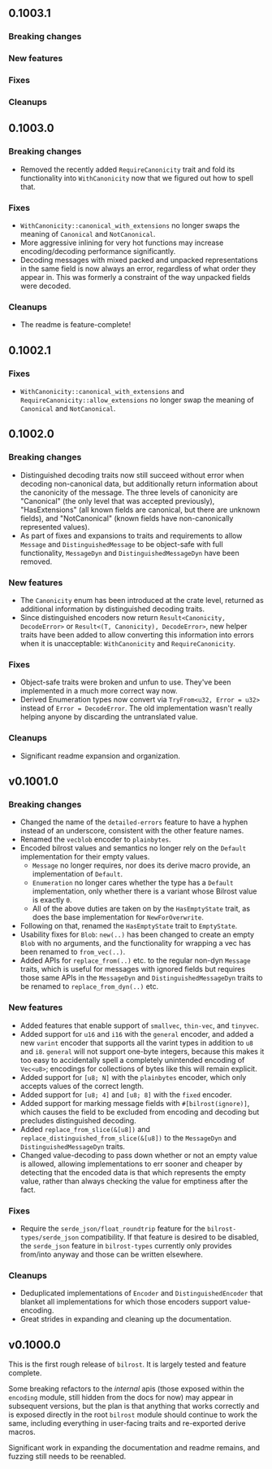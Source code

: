 ## 0.1003.1

### Breaking changes

### New features

### Fixes

### Cleanups

## 0.1003.0

### Breaking changes

* Removed the recently added `RequireCanonicity` trait and fold its
  functionality into `WithCanonicity` now that we figured out how to spell that.

### Fixes

* `WithCanonicity::canonical_with_extensions` no longer swaps the meaning of
  `Canonical` and `NotCanonical`.
* More aggressive inlining for very hot functions may increase encoding/decoding
  performance significantly.
* Decoding messages with mixed packed and unpacked representations in the same
  field is now always an error, regardless of what order they appear in. This
  was formerly a constraint of the way unpacked fields were decoded.

### Cleanups

* The readme is feature-complete!

## 0.1002.1

### Fixes

* `WithCanonicity::canonical_with_extensions` and
  `RequireCanonicity::allow_extensions` no longer swap the meaning of
  `Canonical` and `NotCanonical`.

## 0.1002.0

### Breaking changes

* Distinguished decoding traits now still succeed without error when decoding
  non-canonical data, but additionally return information about the canonicity
  of the message. The three levels of canonicity are "Canonical" (the only level
  that was accepted previously), "HasExtensions" (all known fields are
  canonical, but there are unknown fields), and "NotCanonical" (known fields
  have non-canonically represented values).
* As part of fixes and expansions to traits and requirements to allow `Message`
  and `DistinguishedMessage` to be object-safe with full functionality,
  `MessageDyn` and `DistinguishedMessageDyn` have been removed.

### New features

* The `Canonicity` enum has been introduced at the crate level, returned as
  additional information by distinguished decoding traits.
* Since distinguished encoders now return `Result<Canonicity, DecodeError>`
  or `Result<(T, Canonicity), DecodeError>`, new helper traits have been added
  to allow converting this information into errors when it is
  unacceptable: `WithCanonicity` and `RequireCanonicity`.

### Fixes

* Object-safe traits were broken and unfun to use. They've been implemented in a
  much more correct way now.
* Derived Enumeration types now convert via `TryFrom<u32, Error = u32>` instead
  of `Error = DecodeError`. The old implementation wasn't really helping anyone
  by discarding the untranslated value.

### Cleanups

* Significant readme expansion and organization.

## v0.1001.0

### Breaking changes

* Changed the name of the `detailed-errors` feature to have a hyphen instead of
  an underscore, consistent with the other feature names.
* Renamed the `vecblob` encoder to `plainbytes`.
* Encoded bilrost values and semantics no longer rely on the `Default`
  implementation for their empty values.
    * `Message` no longer requires, nor does its derive macro provide, an
      implementation of `Default`.
    * `Enumeration` no longer cares whether the type has a `Default`
      implementation, only whether there is a variant whose Bilrost value is
      exactly `0`.
    * All of the above duties are taken on by the `HasEmptyState` trait, as does
      the base implementation for `NewForOverwrite`.
* Following on that, renamed the `HasEmptyState` trait to `EmptyState`.
* Usability fixes for `Blob`: `new(..)` has been changed to create an empty
  `Blob` with no arguments, and the functionality for wrapping a vec has been
  renamed to `from_vec(..)`.
* Added APIs for `replace_from(..)` etc. to the regular non-dyn `Message`
  traits, which is useful for messages with ignored fields but requires those
  same APIs in the `MessageDyn` and `DistinguishedMessageDyn` traits to be
  renamed to `replace_from_dyn(..)` etc.

### New features

* Added features that enable support of `smallvec`, `thin-vec`, and `tinyvec`.
* Added support for `u16` and `i16` with the `general` encoder, and added a
  new `varint` encoder that supports all the varint types in addition to `u8`
  and `i8`. `general` will not support one-byte integers, because this makes it
  too easy to accidentally spell a completely unintended encoding of `Vec<u8>`;
  encodings for collections of bytes like this will remain explicit.
* Added support for `[u8; N]` with the `plainbytes` encoder, which only accepts
  values of the correct length.
* Added support for `[u8; 4]` and `[u8; 8]` with the `fixed` encoder.
* Added support for marking message fields with `#[bilrost(ignore)]`, which
  causes the field to be excluded from encoding and decoding but precludes
  distinguished decoding.
* Added `replace_from_slice(&[u8])`
  and `replace_distinguished_from_slice(&[u8])` to the `MessageDyn`
  and `DistinguishedMessageDyn` traits.
* Changed value-decoding to pass down whether or not an empty value is allowed,
  allowing implementations to err sooner and cheaper by detecting that the
  encoded data is that which represents the empty value, rather than always
  checking the value for emptiness after the fact.

### Fixes

* Require the `serde_json/float_roundtrip` feature for
  the `bilrost-types/serde_json` compatibility. If that feature is desired to be
  disabled, the `serde_json` feature in `bilrost-types` currently only provides
  from/into anyway and those can be written elsewhere.

### Cleanups

* Deduplicated implementations of `Encoder` and `DistinguishedEncoder` that
  blanket all implementations for which those encoders support value-encoding.
* Great strides in expanding and cleaning up the documentation.

## v0.1000.0

This is the first rough release of `bilrost`. It is largely tested and feature
complete.

Some breaking refactors to the *internal* apis (those exposed within the
`encoding` module, still hidden from the docs for now) may appear in subsequent
versions, but the plan is that anything that works correctly and is exposed
directly in the root `bilrost` module should continue to work the same,
including everything in user-facing traits and re-exported derive macros.

Significant work in expanding the documentation and readme remains, and fuzzing
still needs to be reenabled.
